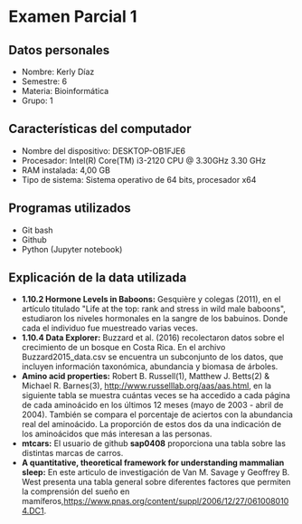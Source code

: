 # Examen Parcial 1

## Datos personales
  - Nombre: Kerly Díaz 
  - Semestre: 6 
  - Materia: Bioinformática 
  - Grupo: 1
     
## Características del computador
  - Nombre del dispositivo: DESKTOP-OB1FJE6
  - Procesador: Intel(R) Core(TM) i3-2120 CPU @ 3.30GHz 3.30 GHz 
  - RAM instalada: 4,00 GB
  - Tipo de sistema:	Sistema operativo de 64 bits, procesador x64

## Programas utilizados
  - Git bash
  - Github
  - Python (Jupyter notebook)

## Explicación de la data utilizada
  -  **1.10.2 Hormone Levels in Baboons:** Gesquière y colegas (2011), en el artículo titulado "Life at the top: rank and stress in wild male baboons", estudiaron los niveles hormonales en la sangre de los babuinos. Donde cada el individuo fue muestreado varias     veces. 
  -  **1.10.4 Data Explorer:** Buzzard et al. (2016) recolectaron datos sobre el crecimiento de un bosque en Costa Rica. En el archivo Buzzard2015_data.csv se encuentra un subconjunto de los datos, que incluyen información taxonómica, abundancia y biomasa de árboles. 
  -  **Amino acid properties:** Robert B. Russell(1), Matthew J. Betts(2) & Michael R. Barnes(3), http://www.russelllab.org/aas/aas.html, en la siguiente tabla se muestra cuántas veces se ha accedido a cada página de cada aminoácido en los últimos 12 meses (mayo de 2003 - abril de 2004). También se compara el porcentaje de aciertos con la abundancia real del aminoácido. La proporción de estos dos da una indicación de los aminoácidos que más interesan a las personas. 
  -  **mtcars:** El usuario de github **sap0408** proporciona una tabla sobre las distintas marcas de carros.  
  -  **A quantitative, theoretical framework for understanding mammalian sleep:** En este articulo de investigación de Van M. Savage y Geoffrey B. West presenta una tabla general sobre diferentes factores que permiten la comprensión del sueño en mamíferos,https://www.pnas.org/content/suppl/2006/12/27/0610080104.DC1. 
